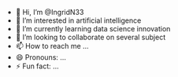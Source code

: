 - 👋 Hi, I’m @IngridN33
- 👀 I’m interested in artificial intelligence
- 🌱 I’m currently learning data science innovation
- 💞️ I’m looking to collaborate on several subject
- 📫 How to reach me ...
- 😄 Pronouns: ...
- ⚡ Fun fact: ...

<!---
IngridN33/IngridN33 is a ✨ special ✨ repository because its `README.md` (this file) appears on your GitHub profile.
You can click the Preview link to take a look at your changes.
--->
